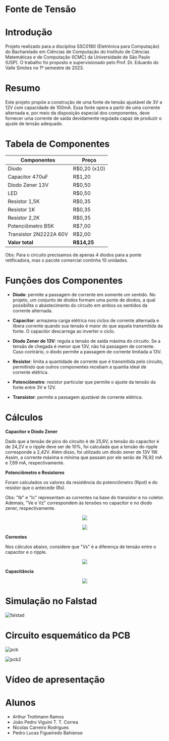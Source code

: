 # Fonte de Tensão

# Introdução
Projeto realizado para a disciplina SSC0180 (Eletrônica para Computação) do Bacharelado em Ciências de Computação do Instituto de Ciências Matemáticas e de Computação (ICMC) da Universidade de São Paulo (USP). O trabalho foi proposto e supervisionado pelo Prof. Dr. Eduardo do Valle Simões no 1º semestre de 2023.

# Resumo
Este projeto propõe a construção de uma fonte de tensão ajustável de 3V a 12V com capacidade de 100mA. Essa fonte opera a partir de uma corrente alternada e, por meio da disposição especial dos componentes, deve fornecer uma corrente de saída devidamente regulada capaz de produzir o ajuste de tensão adequado.

# Tabela de Componentes
| Componentes  | Preço |
| ------------- | ------------- |
| Diodo  | R$0,20 (x10)  |
| Capacitor 470uF  | R$1,20  |
| Diodo Zener 13V | R$0,50  |
| LED  | R$0,50  |
| Resistor 1,5K  | R$0,35 |
| Resistor 1K  | R$0,35 |
| Resistor 2,2K  | R$0,35 |
| Potenciômetro B5K  | R$7,00  |
| Transistor 2N2222A 60V | R$2,00  |
| **Valor total**  | **R$14,25** |

Obs: Para o circuito precisamos de apenas 4 diodos para a ponte retificadora, mas o pacote comercial continha 10 unidades.
# Funções dos Componentes
* **Diodo**: permite a passagem de corrente em somente um sentido. No projeto, um conjunto de diodos formam uma ponte de diodos, a qual possibilita o abastecimento do circuito em ambos os sentidos da corrente alternada.

* **Capacitor**: armazena carga elétrica nos ciclos de corrente alternada e libera corrente quando sua tensão é maior do que aquela transmitida da fonte. O capacitor descarrega ao inverter o ciclo.
  
* **Diodo Zener de 13V**: regula a tensão de saída máxima do circuito. Se a tensão de chegada é menor que 13V, não há passagem de corrente. Caso contrário, o diodo permite a passagem de corrente limitada a 13V.
  
* **Resistor**: limita a quantidade de corrente que é transmitida pelo circuito, permitindo que outros componentes recebam a quantia ideal de corrente elétrica.
  
* **Potenciômetro**: resistor particular que permite o ajuste da tensão da fonte entre 3V e 12V.
  
* **Transistor**: permite a passagem ajustável de corrente elétrica.
# Cálculos
**Capacitor e Diodo Zener**

Dado que a tensão de pico do circuito é de 25,6V, a tensão do capacitor é de 24,2V e o ripple deve ser de 10%, foi calculada que a tensão do ripple corresponde a 2,42V. Além disso, foi utilizado um diodo zener de 13V 1W. Assim, a corrente máxima e mínima que passam por ele serão de 76,92 mA e 7,69 mA, respectivamente.

**Potenciômetro e Resistores**

Foram calculados os valores da resistência do potenciômetro (Rpot) e do resistor que o antecede (Rs).

Obs: "Ib" e "Ic" representam as correntes na base do transistor e no coletor. Ademais, "Ve e Vz" correspondem às tensões no capacitor e no diodo zener, respectivamente.

<p align="center">
  <img src="https://github.com/PLFigueiredo/Fonte-de-Tensao/assets/128514344/975113df-1f04-4c95-b689-f583cc09b7be"/>
</p>

<p align="center">
  <img src="https://github.com/PLFigueiredo/Fonte-de-Tensao/assets/128514344/d0929ef2-12a6-441b-b213-b5d99e56a656"/>
</p>

**Correntes**

Nos cálculos abaixo, considere que "Vs" é a diferença de tensão entre o capacitor e o ripple.

<p align="center">
  <img src="https://github.com/PLFigueiredo/Fonte-de-Tensao/assets/128514344/e538a36a-3e9e-489c-b263-d340486bc7f9"/>
</p>

**Capacitância**

<p align="center">
  <img src="https://github.com/PLFigueiredo/Fonte-de-Tensao/assets/128514344/97c132fc-5192-4469-bf4c-1b93144b9eea"/>
</p>

# Simulação no Falstad
![falstad](https://github.com/PLFigueiredo/Fonte-de-Tensao/assets/128514344/fa7f0305-4eaa-45ea-921e-bfe65c7c9778)

# Circuito esquemático da PCB
![pcb](https://github.com/PLFigueiredo/Fonte-de-Tensao/assets/128514344/d83599ce-7a73-4500-a1d4-157d7fa05e45)

![pcb2](https://github.com/PLFigueiredo/Fonte-de-Tensao/assets/128514344/38362fcd-f926-42d5-87df-d2a52df03ba1)

# Vídeo de apresentação

# Alunos
- Arthur Trottmann Ramos
- João Pedro Viguini T. T. Correa
- Nicolas Carreiro Rodrigues
- Pedro Lucas Figueiredo Bahiense


